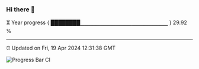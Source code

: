 ### Hi there 👋

⏳ Year progress { ████████▁▁▁▁▁▁▁▁▁▁▁▁▁▁▁▁▁▁▁▁▁▁ } 29.92 %

---

⏰ Updated on Fri, 19 Apr 2024 12:31:38 GMT

![Progress Bar CI](https://github.com/ZhaoGui/ZhaoGui/workflows/Progress%20Bar%20CI/badge.svg)
